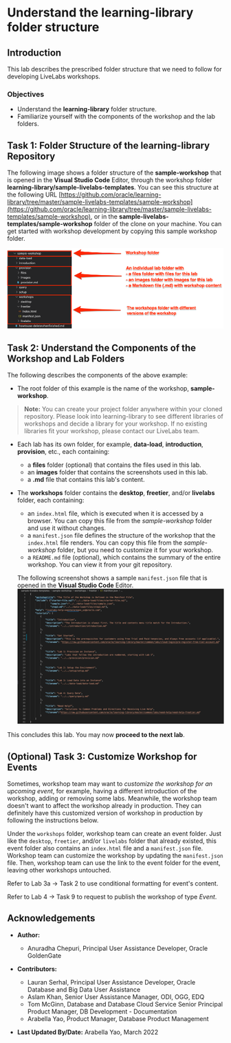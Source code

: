 # Understand the learning-library folder structure

## Introduction

This lab describes the prescribed folder structure that we need to follow for developing LiveLabs workshops.

### Objectives

* Understand the **learning-library** folder structure.
* Familiarize yourself with the components of the workshop and the lab folders.

## Task 1: Folder Structure of the learning-library Repository

The following image shows a folder structure of the **sample-workshop** that is opened in the **Visual Studio Code** Editor, through the workshop folder **learning-library/sample-livelabs-templates**. You can see this structure at the following URL [https://github.com/oracle/learning-library/tree/master/sample-livelabs-templates/sample-workshop](https://github.com/oracle/learning-library/tree/master/sample-livelabs-templates/sample-workshop), or in the **sample-livelabs-templates/sample-workshop** folder of the clone on your machine. You can get started with workshop development by copying this sample workshop folder.

![](./images/sample-workshop-structure.png " ")

## Task 2: Understand the Components of the Workshop and Lab Folders
  The following describes the components of the above example:
  * The root folder of this example is the name of the workshop, **sample-workshop**.

>**Note:** You can create your project folder anywhere within your cloned repository. Please look into learning-library to see different libraries of workshops and decide a library for your workshop. If no existing libraries fit your workshop, please contact our LiveLabs team.

  * Each lab has its own folder, for example, **data-load**, **introduction**, **provision**, etc., each containing:
    * a **files** folder (optional) that contains the files used in this lab.
    * an **images** folder that contains the screenshots used in this lab.
    * a **.md** file that contains this lab's content.
  * The **workshops** folder contains the **desktop**, **freetier**, and/or **livelabs** folder, each containing:
    * an `index.html` file, which is executed when it is accessed by a browser. You can copy this file from the *sample-workshop* folder and use it without changes.
    * a `manifest.json` file defines the structure of the workshop that the `index.html` file renders. You can copy this file from the *sample-workshop* folder, but you need to customize it for your workshop.
    * a `README.md` file (optional), which contains the summary of the entire workshop. You can view it from your git repository.

    The following screenshot shows a sample `manifest.json` file that is opened in the **Visual Studio Code** Editor.
    ![](./images/manifest.png " ")

This concludes this lab. You may now **proceed to the next lab**.

## (Optional) Task 3: Customize Workshop for Events

Sometimes, workshop team may want to *customize the workshop for an upcoming event*, for example, having a different introduction of the workshop, adding or removing some labs. Meanwhile, the workshop team doesn't want to affect the workshop already in production. They can definitely have this customized version of workshop in production by following the instructions below.

Under the `workshops` folder, workshop team can create an event folder. Just like the `desktop`, `freetier`, and/or `livelabs` folder that already existed, this event folder also contains an `index.html` file and a `manifest.json` file. Workshop team can customize the workshop by updating the `manifest.json` file. Then, workshop team can use the link to the event folder for the event, leaving other workshops untouched.

Refer to Lab 3a -> Task 2 to use conditional formatting for event's content.

Refer to Lab 4 -> Task 9 to request to publish the workshop of type *Event*.

## Acknowledgements

* **Author:**
    * Anuradha Chepuri, Principal User Assistance Developer, Oracle GoldenGate
* **Contributors:**
    * Lauran Serhal, Principal User Assistance Developer, Oracle Database and Big Data User Assistance
    * Aslam Khan, Senior User Assistance Manager, ODI, OGG, EDQ
    * Tom McGinn, Database and Database Cloud Service Senior Principal Product Manager, DB Development - Documentation
    * Arabella Yao, Product Manager, Database Product Management

* **Last Updated By/Date:** Arabella Yao, March 2022

